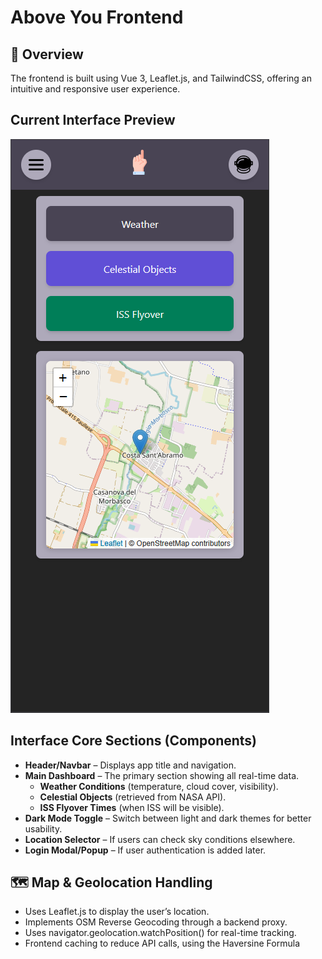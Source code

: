 # Above You Frontend

## 🌌 Overview
The frontend is built using Vue 3, Leaflet.js, and TailwindCSS, offering an intuitive and responsive user experience.

## Current Interface Preview  
![Above You Interface](current_interface_preview.png)

## Interface Core Sections (Components)

- **Header/Navbar** – Displays app title and navigation.
- **Main Dashboard** – The primary section showing all real-time data.
    - **Weather Conditions** (temperature, cloud cover, visibility).
    - **Celestial Objects** (retrieved from NASA API).
    - **ISS Flyover Times** (when ISS will be visible).
- **Dark Mode Toggle** – Switch between light and dark themes for better usability.
- **Location Selector** – If users can check sky conditions elsewhere.
- **Login Modal/Popup** – If user authentication is added later.

## 🗺️ Map & Geolocation Handling

- Uses Leaflet.js to display the user’s location.
- Implements OSM Reverse Geocoding through a backend proxy.
- Uses navigator.geolocation.watchPosition() for real-time tracking.
- Frontend caching to reduce API calls, using the Haversine Formula